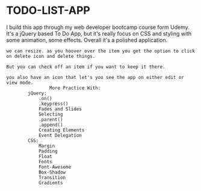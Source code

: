 # TODO-LIST-APP

I build this app through my web developer bootcamp course form Udemy. 
It's a jQuery based To Do App, but it's really focus on CSS and styling
with some animation, some effects. Overall it's a polished application.

	we can resize. as you hoover over the item you get the option to click on delete icon and delete things.

	But you can check off an item if you want to keep it there. 

	you also have an icon that let's you see the app on either edit or view mode. 
					More Practice With:
			jQuery:
				.on()
				.keypress()
				Fades and Slides
				Selecting
				.parent()
				.append()
				Creating Elements
				Event Delegation
			CSS:
				Margin
				Padding
				Float
				Fonts
				Font-Awesome
				Box-Shadow
				Transition
				Gradients
